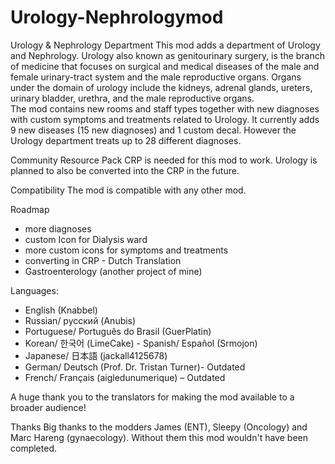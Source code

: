 # Urology-Nephrologymod
Urology &amp; Nephrology Department This mod adds a department of Urology and Nephrology. 
Urology also known as genitourinary surgery, is the branch of medicine that focuses on surgical and medical diseases of the male and female urinary-tract system 
and the male reproductive organs. Organs under the domain of urology include the kidneys, adrenal glands, ureters, urinary bladder, urethra, and the male reproductive organs.  
The mod contains new rooms and staff types together with new diagnoses with custom symptoms and treatments related to Urology. 
It currently adds 9 new diseases (15 new diagnoses) and 1 custom decal. However the Urology department treats up to 28 different diagnoses.  

Community Resource Pack CRP is needed for this mod to work. 
Urology is planned to also be converted into the CRP in the future. 

Compatibility The mod is compatible with any other mod. 

Roadmap 
- more diagnoses 
- custom Icon for Dialysis ward 
- more custom icons for symptoms and treatments 
- converting in CRP - Dutch Translation  
- Gastroenterology (another project of mine)  

Languages: 
- English (Knabbel) 
- Russian/ русский (Anubis) 
- Portuguese/ Português do Brasil (GuerPlatin) 
- Korean/ 한국어 (LimeCake) - Spanish/ Español (Srmojon) 
- Japanese/ 日本語 (jackall4125678) 
- German/ Deutsch (Prof. Dr. Tristan Turner)- Outdated 
- French/ Français (aigledunumerique) – Outdated  

A huge thank you to the translators for making the mod available to a broader audience!  

Thanks Big thanks to the modders James (ENT), Sleepy (Oncology) and Marc Hareng (gynaecology). Without them this mod wouldn't have been completed.
